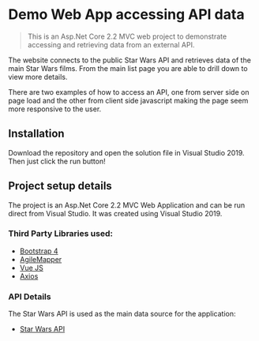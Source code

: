 # Demo Web App accessing API data
> This is an Asp.Net Core 2.2 MVC web project to demonstrate accessing and retrieving data from an external API.

The website connects to the public Star Wars API and retrieves data of the main Star Wars films. 
From the main list page you are able to drill down to view more details.

There are two examples of how to access an API, one from server side on page load and the other from client side javascript making the page seem more responsive to the user.

## Installation

Download the repository and open the solution file in Visual Studio 2019. Then just click the run button!

## Project setup details

The project is an Asp.Net Core 2.2 MVC Web Application and can be run direct from Visual Studio. It was created using Visual Studio 2019.

### Third Party Libraries used:

* [Bootstrap 4](https://getbootstrap.com)
* [AgileMapper](https://github.com/AgileObjects/AgileMapper)
* [Vue JS](https://vuejs.org/)
* [Axios](https://github.com/axios/axios)

### API Details
The Star Wars API is used as the main data source for the application:
* [Star Wars API](https://swapi.co/)

